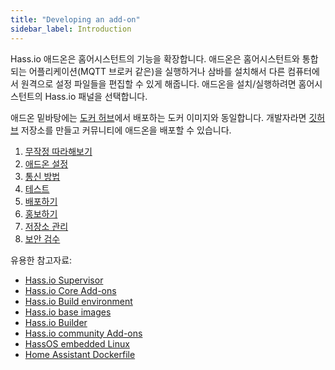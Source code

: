 ```yaml
---
title: "Developing an add-on"
sidebar_label: Introduction
---
```


Hass.io 애드온은 홈어시스턴트의 기능을 확장합니다. 애드온은 홈어시스턴트와 통합되는 어플리케이션(MQTT 브로커 같은)을 실행하거나 삼바를 설치해서 다른 컴퓨터에서 원격으로 설정 파일들을 편집할 수 있게 해줍니다. 애드온을 설치/실행하려면 홈어시스턴트의 Hass.io 패널을 선택합니다.

애드온 밑바탕에는 [도커 허브](https://hub.docker.com/)에서 배포하는 도커 이미지와 동일합니다. 개발자라면 [깃허브](https://github.com) 저장소를 만들고 커뮤니티에 애드온을 배포할 수 있습니다.

1. [무작정 따라해보기](/hassio/hassio_addon_tutorial/)
1. [애드온 설정](/hassio/hassio_addon_config/)
1. [통신 방법](/hassio/hassio_addon_communication/)
1. [테스트](/hassio/hassio_addon_testing/)
1. [배포하기](/hassio/hassio_addon_publishing/)
1. [홍보하기](/hassio/hassio_addon_presentation/)
1. [저장소 관리](/hassio/hassio_addon_repository/)
1. [보안 검수](/hassio/hassio_addon_security/)

유용한 참고자료:

* [Hass.io Supervisor](https://github.com/home-assistant/hassio)
* [Hass.io Core Add-ons](https://github.com/home-assistant/hassio-addons)
* [Hass.io Build environment](https://github.com/home-assistant/hassio-build)
* [Hass.io base images](https://github.com/home-assistant/hassio-base)
* [Hass.io Builder](https://github.com/home-assistant/hassio-builder)
* [Hass.io community Add-ons](https://github.com/hassio-addons)
* [HassOS embedded Linux](https://github.com/home-assistant/hassos)
* [Home Assistant Dockerfile](https://github.com/home-assistant/hassio-homeassistant)
